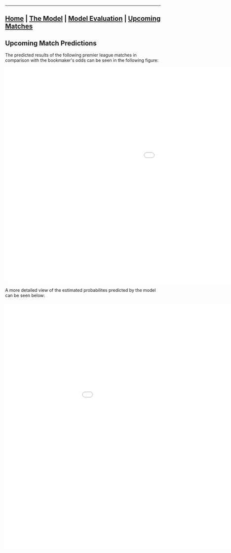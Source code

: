 ________________________________________________________________________________________________________________________________

## [Home](https://elasticalist.github.io/Home/ "EnglishPremierLeaguePredictor Home page") | [The Model](https://elasticalist.github.io/Model/ "Learn more about the model") | [Model Evaluation](https://elasticalist.github.io/Evaluation/ "Past season performance of the model") | [Upcoming Matches](https://elasticalist.github.io/Upcoming/ "The predictions of the upcoming matches")

## Upcoming Match Predictions

The predicted results of the following premier league matches in comparison with the bookmaker's odds can be seen in the following figure:
<div style="text-align: left;">
<iframe src="UpcomingMatchesPredictionFigure.html" width="1500" height="700" frameborder="0" allowfullscreen="true" scrolling="no"></iframe>
</div>

A more detailed view of the estimated probabilites predicted by the model can be seen below:
<div style="text-align: left;">
<iframe src="UpcomingMatchesPredictionFigure.html" width="1100" height="800" frameborder="0" allowfullscreen="true" scrolling="no"></iframe>
</div>
